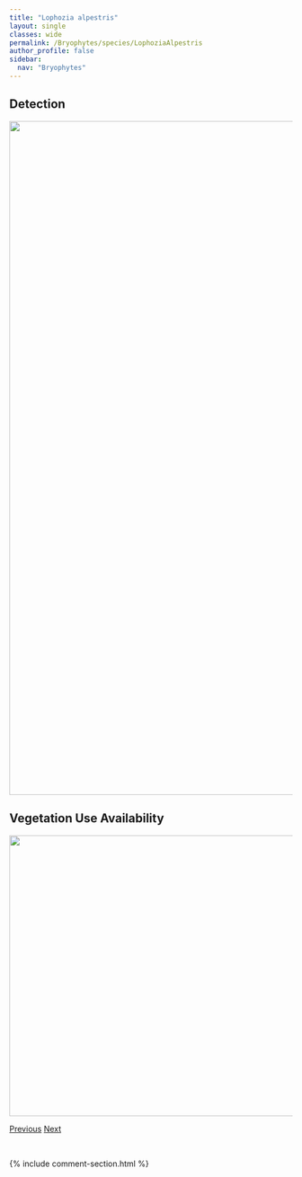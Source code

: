 ```yaml
---
title: "Lophozia alpestris"
layout: single
classes: wide
permalink: /Bryophytes/species/LophoziaAlpestris
author_profile: false
sidebar:
  nav: "Bryophytes"
---
```


<h2>Detection</h2>

<a href="https://drive.google.com/uc?export=view&id=1fHGpCnrYkmy2JclTkQ1vfK-q3CwpXCHQ">
<img src="https://drive.google.com/uc?export=view&id=1fHGpCnrYkmy2JclTkQ1vfK-q3CwpXCHQ" height = "1200" width = "800">
</a>


<h2>Vegetation Use Availability</h2>

<a href="https://drive.google.com/uc?export=view&id=1s0RwXFacZ4CiiZs_fhIewXIElBy4mvXS">
<img src="https://drive.google.com/uc?export=view&id=1s0RwXFacZ4CiiZs_fhIewXIElBy4mvXS" height = "500" width = "1000">
</a>


<a href="/DevelopmentWebsite/Bryophytes/species/LophocoleaMinor" class="pagination--pager" title="Lophocolea minor">Previous</a> <a href="/DevelopmentWebsite/Bryophytes/species/LophoziaAscendens" class="pagination--pager" title="Lophozia ascendens">Next</a>

<p>&nbsp;</p>

{% include comment-section.html %}
